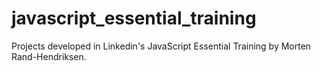 # javascript_essential_training
Projects developed in Linkedin's JavaScript Essential Training by Morten Rand-Hendriksen.
